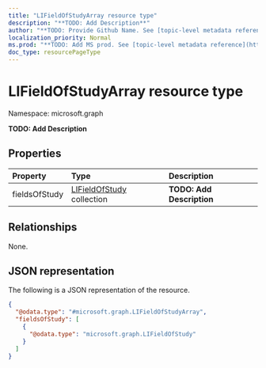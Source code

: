```yaml
---
title: "LIFieldOfStudyArray resource type"
description: "**TODO: Add Description**"
author: "**TODO: Provide Github Name. See [topic-level metadata reference](https://msgo.azurewebsites.net/add/document/guidelines/metadata.html#topic-level-metadata)**"
localization_priority: Normal
ms.prod: "**TODO: Add MS prod. See [topic-level metadata reference](https://msgo.azurewebsites.net/add/document/guidelines/metadata.html#topic-level-metadata)**"
doc_type: resourcePageType
---
```


# LIFieldOfStudyArray resource type


Namespace: microsoft.graph

**TODO: Add Description**

## Properties
|Property|Type|Description|
|:---|:---|:---|
|fieldsOfStudy|[LIFieldOfStudy](../resources/lifieldofstudy.md) collection|**TODO: Add Description**|

## Relationships
None.

## JSON representation
The following is a JSON representation of the resource.
<!-- {
  "blockType": "resource",
  "@odata.type": "microsoft.graph.LIFieldOfStudyArray"
}
-->
``` json
{
  "@odata.type": "#microsoft.graph.LIFieldOfStudyArray",
  "fieldsOfStudy": [
    {
      "@odata.type": "microsoft.graph.LIFieldOfStudy"
    }
  ]
}
```

